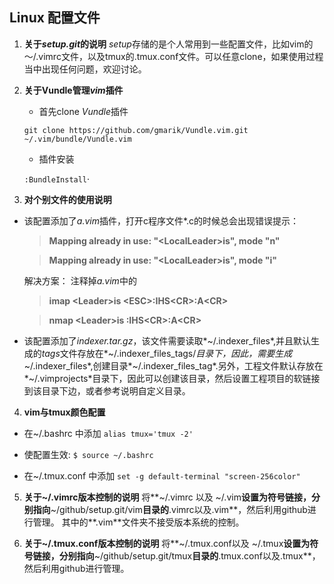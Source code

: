 ## Linux 配置文件 ##

1. **关于*setup.git*的说明**
	 *setup*存储的是个人常用到一些配置文件，比如vim的～/.vimrc文件，以及tmux的.tmux.conf文件。可以任意clone，如果使用过程当中出现任何问题，欢迎讨论。

2. **关于Vundle管理*vim*插件**
	* 首先clone *Vundle*插件

	`git clone https://github.com/gmarik/Vundle.vim.git ~/.vim/bundle/Vundle.vim `

	* 插件安装

	`:BundleInstall`·

3. **对个别文件的使用说明**
  * 该配置添加了*a.vim*插件，打开c程序文件\*.c的时候总会出现错误提示：

	> **Mapping already in use: "\<LocalLeader\>is", mode "n"**

	> **Mapping already in use: "\<LocalLeader\>is", mode "i"**

	解决方案： 注释掉*a.vim*中的

	> **imap \<Leader\>is \<ESC\>:IHS\<CR\>:A\<CR\>**

	> **nmap \<Leader\>is :IHS\<CR\>:A\<CR\>**

  * 该配置添加了*indexer.tar.gz*，该文件需要读取*~/.indexer_files*,并且默认生成的*tags*文件存放在*~/.indexer_files_tags/*目录下，因此，需要生成*~/.indexer_files*,创建目录*~/.indexer_files_tag*.另外，工程文件默认存放在*~/.vimprojects*目录下，因此可以创建该目录，然后设置工程项目的软链接到该目录下边，或者参考说明自定义目录。

4. **vim与tmux颜色配置**

- 在~/.bashrc 中添加 `alias tmux='tmux -2'`

- 使配置生效: `$ source ~/.bashrc`

- 在~/.tmux.conf 中添加 `set -g default-terminal "screen-256color"`

5. **关于~/.vimrc版本控制的说明**
    将**~/.vimrc 以及 ~/.vim**设置为符号链接，分别指向**~/github/setup.git/vim**目录的**.vimrc以及.vim**，然后利用github进行管理。
	其中的**.vim**文件夹不接受版本系统的控制。
	
6. **关于~/.tmux.conf版本控制的说明**
    将**~/.tmux.conf以及 ~/.tmux**设置为符号链接，分别指向**~/github/setup.git/tmux**目录的**.tmux.conf以及.tmux**，然后利用github进行管理。
	
